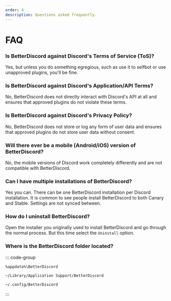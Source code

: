 ```yaml
---
order: 4
description: Questions asked frequently.
---
```


# FAQ

### Is BetterDiscord against Discord's Terms of Service (ToS)?

Yes, but unless you do something egregious, such as use it to selfbot or use unapproved plugins, you'll be fine.

### Is BetterDiscord against Discord's Application/API Terms?

No, BetterDiscord does not directly interact with Discord's API at all and ensures that approved plugins do not violate these terms.

### Is BetterDiscord against Discord's Privacy Policy?

No, BetterDiscord does not store or log any form of user data and ensures that approved plugins do not store user data without consent.

### Will there ever be a mobile (Android/iOS) version of BetterDiscord?

No, the mobile versions of Discord work completely differently and are not compatible with BetterDiscord.

### Can I have multiple installations of BetterDiscord?

Yes you can. There can be one BetterDiscord installation per Discord installation. It is common to see people install BetterDiscord to both Canary and Stable. Settings are not synced between.

### How do I uninstall BetterDiscord?

Open the installer you originally used to install BetterDiscord and go through the normal process. But this time select the `Uninstall` option.

### Where is the BetterDiscord folder located?

::: code-group

```console [Windows]
%appdata%\BetterDiscord
```

```console [Mac]
~/Library/Application Support/BetterDiscord
```

```console [Linux]
~/.config/BetterDiscord
```

:::